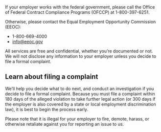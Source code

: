 ---
---

If your employer works with the federal government, please call the Office of Federal Contract Compliance Programs (OFCCP) at 1-800-397-6251.

Otherwise, please contact the Equal Employment Opportunity Commission (EEOC):

- 1-800-669-4000
- <info@eeoc.gov>

All services are free and confidential, whether you’re documented or not. We will not disclose any information to your employer unless you decide to file a formal complaint.

## Learn about filing a complaint

We’ll help you decide what to do next, and conduct an investigation if you decide to file a formal complaint. Because you must file a complaint within 180 days of the alleged violation to take further legal action (or 300 days if the employer is also covered by a state or local employment discrimination law), it is best to begin the process early.

Please note that it is illegal for your employer to fire, demote, harass, or otherwise retaliate against you for reporting an issue to us.
